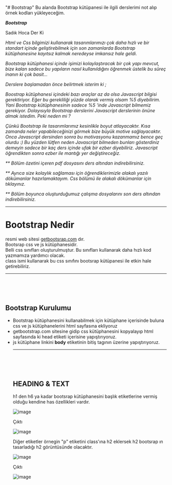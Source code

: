 "# Bootstrap" 
Bu alanda Bootstrap kütüpanesi ile ilgili derslerimi not alıp örnek kodları yükleyeceğim. 

*****Bootstrap*****

Sadık Hoca Der Ki 

<i> Html ve Css bilgimizi kullanarak tasarımlarımızı çok daha hızlı ve bir standart içinde geliştirebilmek için son zamanlarda Bootstrap kütüphanesine kayıtsız kalmak neredeyse imkansız hale geldi.

Bootstrap kütüphanesi içinde işimizi kolaylaştıracak bir çok yapı mevcut, bize kalan sadece bu yapıların nasıl kullanıldığını öğrenmek üstelik bu süreç inanın ki çok basit...

Derslere başlamadan önce belirtmek isterim ki ;

Boostrap kütüphanesi içindeki bazı araçlar az da olsa Javascript bilgisi gerektiriyor. Eğer bu gerekliliği yüzde olarak vermiş olsam %5 diyebilirim. Yani Bootstrap kütüphanesinin sadece %5 'inde Javascript bilmemiz gerekiyor. Dolayısıyla Bootstrap derslerini Javascript derslerinin önüne almak istedim. Peki neden mi ?

Çünkü Bootstrap ile tasarımlarımız kesinlikle boyut atlayacaktır. Kısa zamanda neler yapabileceğinizi görmek bize büyük motive sağlayacaktır. Onca Javascript dersinden sonra bu motivasyonu kazanmamız bence geç olurdu :) Bu yüzden lütfen neden Javascript bilmeden bunları gösterdiniz demeyin sadece bir kaç ders içinde ufak bir ezber diyebiliriz. Javascript öğrendikten sonra ezber ile mantığı yer değiştireceğiz.

** Bölüm özetini içeren pdf dosyasını ders altından indirebilirsiniz.

** Ayrıca size kolaylık sağlaması için öğrendiklerimizle alakalı yazılı dökümanlar hazırlamaktayım. Css bölümü ile alakalı dökümanlar için tıklayınız.

** Bölüm boyunca oluşturduğumuz çalışma dosyalarını son ders altından indirebilirsiniz. </i>

<hr>

<h1> Bootstrap Nedir </h1>

<p> resmi web sitesi <a href="https://getbootstrap.com/" target="_blank">getbootsrap.com</a> dır.<br>
  Bootsrap css ve js kütüphanesidir. <br>
  Belli css sınıfları oluşturulmuştur. Bu sınıfları kullanarak daha hızlı kod yazmamıza yardımcı olacak.<br>
  class ismi kullanarak bu css sınıfını bootsrap kütüpanesi ile etkin hale getirebiliriz.<br></p>
  
  <hr>
  <br><br><br>
  
  <h2> Bootstrap Kurulumu </h2>
  <ul>
    <li>Bootstrap kütüphanesini kullanabilmek için kütüphane içerisinde buluna css ve js kütüphanelerini html sayfasına ekliyoruz </li>
  <li> getbootstrap.com sitesine gidip css kütüphanesini kopyalayıp html sayfasında ki head etiketi içerisine yapıştırıyoruz. </li>
  <li> js kütüphane linkini <strong>body</strong> etiketinin bitiş tagının üzerine yapıştırıyoruz.</li>
  
  <hr> 
  <br><br><br>
  <h2>HEADING & TEXT </h2>
  
  <p>h1 den h6 ya kadar bootsrap kütüphanesini başlık etiketlerine vermiş olduğu kendine has özellikleri vardır.</p>
  
  ![image](https://user-images.githubusercontent.com/86782430/153955760-af95fbf9-18c0-44c2-a0d1-b7b46f0651ad.png) 
  
  <p> Çıktı </p> 
  
  ![image](https://user-images.githubusercontent.com/86782430/153955922-87c65306-e07a-4c45-b16d-ba8a77111750.png)



  <p>Diğer etiketler örnegin "p" etiketini class'ına h2 eklersek h2 bootsrap ın tasarladığı h2 görüntüsünde olacaktır.</p> 
  
  ![image](https://user-images.githubusercontent.com/86782430/153956050-e0080e63-1e03-47ed-9416-dcf5da252a99.png)
  
  <p> Çıktı </p> 
  
   ![image](https://user-images.githubusercontent.com/86782430/153955922-87c65306-e07a-4c45-b16d-ba8a77111750.png)
  
  
  

  
  

